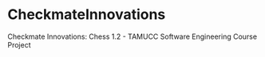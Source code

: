 # CheckmateInnovations
Checkmate Innovations: Chess 1.2 - TAMUCC Software Engineering Course Project
